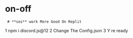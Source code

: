 # on-off
     # **sos** work More Good On Replit
1 npm i discord.js@12
2 Change The Config.json
3 Y re ready
